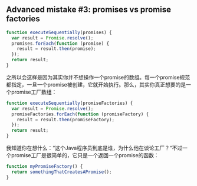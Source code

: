 ## Advanced mistake #3: promises vs promise factories

```js
function executeSequentially(promises) {
  var result = Promise.resolve();
  promises.forEach(function (promise) {
    result = result.then(promise);
  });
  return result;
}
```

之所以会这样是因为其实你并不想操作一个promise的数组。每一个promise规范都指定，一旦一个promise被创建，它就开始执行。那么，其实你真正想要的是一个promise工厂数组：

```js
function executeSequentially(promiseFactories) {
  var result = Promise.resolve();
  promiseFactories.forEach(function (promiseFactory) {
    result = result.then(promiseFactory);
  });
  return result;
}
```

我知道你在想什么：“这个Java程序员到底是谁，为什么他在谈论工厂？“不过一个promise工厂是很简单的，它只是一个返回一个promise的函数：

```js
function myPromiseFactory() {
  return somethingThatCreatesAPromise();
}
```
